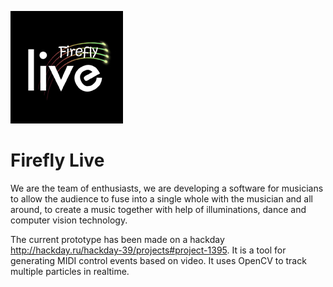 ![Firefly Live](https://github.com/belkinsky/firefly-live/blob/master/logo_small.jpg)

# Firefly Live

We are the team of enthusiasts, we are developing a software for musicians to allow the audience to fuse into
a single whole with the musician and all around,  to create a music together with help of illuminations,
dance and computer vision technology.

The current prototype has been made on a hackday http://hackday.ru/hackday-39/projects#project-1395.
It is a tool for generating MIDI control events based on video. It uses OpenCV to track multiple particles in realtime.

